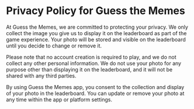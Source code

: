 # Privacy Policy for Guess the Memes

At Guess the Memes, we are committed to protecting your privacy. We only collect the image you give us to display it on the leaderboard as part of the game experience. Your photo will be stored and visible on the leaderboard until you decide to change or remove it.

Please note that no account creation is required to play, and we do not collect any other personal information. We do not use your photo for any purpose other than displaying it on the leaderboard, and it will not be shared with any third parties.

By using Guess the Memes app, you consent to the collection and display of your photo in the leaderboard. You can update or remove your photo at any time within the app or platform settings.

